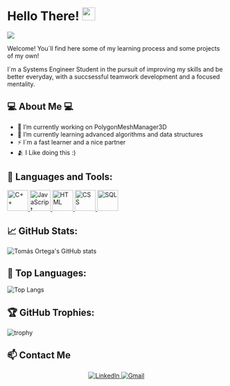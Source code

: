 # Hello There! <img src="https://media.giphy.com/media/hvRJCLFzcasrR4ia7z/giphy.gif" width="30px">
<a href="https://github.com/tortegaf"><img src="https://readme-typing-svg.herokuapp.com?font=Fira+Code&weight=600&size=28&duration=4000&pause=1000&color=FF5733&width=600&lines=My+Name+is+Tom%C3%A1s+Ortega+🗿;I+am+a+Systems+Engineer+Student+💻"></a> 

Welcome! You´ll find here some of my learning process and some projects of my own!

I´m a Systems Engineer Student in the pursuit of improving my skills and be better everyday, with a succsessful teamwork development and a focused mentality.
## 💻 About Me 💻  

- 🔭 I’m currently working on PolygonMeshManager3D
- 🌱 I’m currently learning advanced algorithms and data structures
- ⚡ I´m a fast learner and a nice partner
- 🫂 I Like doing this :)

## 🚀 Languages and Tools:
<p align="left"> 
  <a href="https://isocpp.org/" target="_blank"> 
    <img src="https://img.icons8.com/color/48/000000/c-plus-plus-logo.png" alt="C++" width="48" height="48"/> 
  </a> 
  <a href="https://developer.mozilla.org/en-US/docs/Web/JavaScript" target="_blank"> 
    <img src="https://img.icons8.com/color/48/000000/javascript.png" alt="JavaScript" width="48" height="48"/> 
  </a>
  <a href="https://developer.mozilla.org/en-US/docs/Web/HTML" target="_blank"> 
    <img src="https://img.icons8.com/color/48/000000/html-5.png" alt="HTML" width="48" height="48"/> 
  </a> 
  <a href="https://developer.mozilla.org/en-US/docs/Web/CSS" target="_blank"> 
    <img src="https://img.icons8.com/color/48/000000/css3.png" alt="CSS" width="48" height="48"/> 
  </a>
  <a href="https://www.mysql.com/" target="_blank"> 
    <img src="https://img.icons8.com/ios-filled/50/000000/sql.png" alt="SQL" width="48" height="48"/> 
  </a> 
  


## 📈 GitHub Stats:
![Tomás Ortega's GitHub stats](https://github-readme-stats.vercel.app/api?username=tortegaf&show_icons=true&theme=radical)

## 🌟 Top Languages:
![Top Langs](https://github-readme-stats.vercel.app/api/top-langs/?username=tortegaf&layout=compact&theme=radical)

## 🏆 GitHub Trophies:
![trophy](https://github-profile-trophy.vercel.app/?username=tortegaf&theme=radical)

## 📫 Contact Me

<p align="center">
  <a href="https://www.linkedin.com/in/tortegaf/?trk=opento_sprofile_topcard" target="_blank">
    <img src="https://img.shields.io/badge/LinkedIn-0A66C2?style=for-the-badge&logo=linkedin&logoColor=white" alt="LinkedIn">
  </a>
  <a href="mailto:se.tortegaf@gmail.com">
    <img src="https://img.shields.io/badge/Gmail-D14836?style=for-the-badge&logo=gmail&logoColor=white" alt="Gmail">
  </a>
</p>


